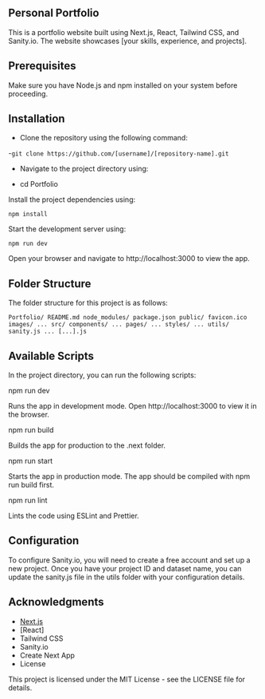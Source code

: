 ## Personal Portfolio

This is a portfolio website built using Next.js, React, Tailwind CSS, and Sanity.io. The website showcases [your skills, experience, and projects].

## Prerequisites

Make sure you have Node.js and npm installed on your system before proceeding.

## Installation

 - Clone the repository using the following command:

  -`git clone https://github.com/[username]/[repository-name].git`

 - Navigate to the project directory using:

  - cd Portfolio

Install the project dependencies using:

`npm install`

Start the development server using:

`npm run dev`

Open your browser and navigate to http://localhost:3000 to view the app.

## Folder Structure

The folder structure for this project is as follows:

`Portfolio/
  README.md
  node_modules/
  package.json
  public/
    favicon.ico
    images/
      ...
  src/
    components/
      ...
    pages/
      ...
    styles/
      ...
    utils/
      sanity.js
      ...
    [...].js`

## Available Scripts

In the project directory, you can run the following scripts:

npm run dev

Runs the app in development mode. Open http://localhost:3000 to view it in the browser.

npm run build

Builds the app for production to the .next folder.

npm run start

Starts the app in production mode. The app should be compiled with npm run build first.

npm run lint

Lints the code using ESLint and Prettier.

## Configuration

To configure Sanity.io, you will need to create a free account and set up a new project. Once you have your project ID and dataset name, you can update the sanity.js file in the utils folder with your configuration details.

## Acknowledgments

- [Next.js](https://nextjs.org/)
- [React]
- Tailwind CSS
- Sanity.io
- Create Next App
- License

This project is licensed under the MIT License - see the LICENSE file for details.
